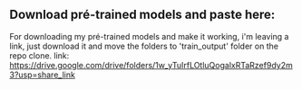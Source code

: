 ## Download pré-trained models and paste here:
For downloading my pré-trained models and make it working, i'm leaving a link, just download it and
move the folders to 'train_output' folder on the repo clone.
link: https://drive.google.com/drive/folders/1w_yTuIrfLOtluQogalxRTaRzef9dy2m3?usp=share_link
